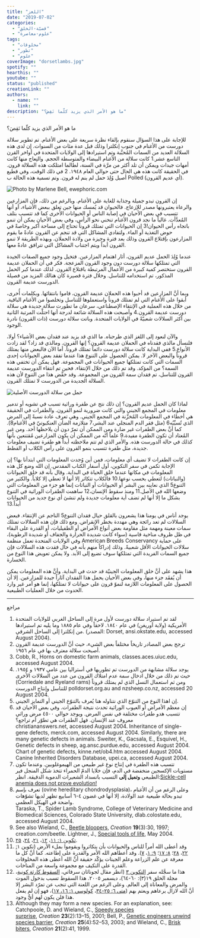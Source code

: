 ```yaml
---
title: "اللغز"
date: "2019-07-02"
categories:
  - "قضيّة-الخلق"
  - "علوم-معاصرة"
tags:
  - "مخلوقات"
  - "تطور"
  - "علوم"
coverImage: "dorsetlambs.jpg"
spotify: ""
hearthis: ""
youtube: ""
status: "published"
creationLink: ""
authors:
  - name: ""
    link: ""
description: "ما هو الأمر الذي يزيد كلّما نَقِصَ؟"
---
```


ما هو الأمر الذي يزيد كلّما نَقِصَ؟

للإجابة على هذا السؤال سنقوم بإلقاء نظرة سريعة على بعض الأغنام. تم تطوير سلالة دورست من الأغنام في جنوب إنكلترا وذلك قبل عدة مئات من السنوات. إن لدى هذه السلالة العديد من السمات المُحبَّبة وتم استيرادها إلى الولايات المتحدة في أواخر القرن التاسع عشر.1 كانت سلالة من الأغنام البيضاء والمتوسطة الحجم. والنِعاج منها كانت أمهات جيدات ويمكن أن تلد أكثر من مرَّة في السنة، لطالما امتلكت هذه السلالة قرون. في الحقيقة كانت هذه هي الحال حتى حوالي العام ١٩٤٨. 2 في ذلك الوقت، وفي قطيع أصيل وُلِدَ حمل لم ينم له قرون. وتم تسمية هذه الحالة ب Polled (أي عديم القرون).

![Photo by Marlene Bell, ewephoric.com](dorsetlambs.jpg)

إن القرون تبدو جميلة وجذابة للغاية على الأغنام. وبالرغم من ذلك، فإن المزارعين والرعاة يعتبرونها مصدر للإزعاج. فالحيوان قد يُمسك منها جين تعلق ببعض الأشياء، أو أنها تتسبب في بعض الأحيان في إصابة الناس أو الحيوانات الأُخرى كما قد تتسبب بتلف المُعدَّأت. غالباً ما نجد قرون الأغنام تنحني نحو الرأس، وفي بعض الأحيان يمكن أن تنمو باتجاه رأس الحيوان!3 إن الحيوانات التي تمتلك قروناً تحتاج إلى مساحة أكبر وخاصةً في حوض التغذية أو الماء. ولتفادي المشاكل التي قد تنجم عن القرون عادةً ما يقوم المزارعون بإقتلاع القرون وذلك بعد فترة وجيزة من ولادة الحملان. وبهذه الطريقة لا تنمو القرون أبداً ويتم اجتناب المشاكل التي تترافق عادةً معها.

عندما وُلِدَ الحمل عديم القرون، أثار اهتمام المزارعين. فتخيل وجود جميع الصفات الجيدة التي تمتلكها سلالة دورست دون وجود القرون المزعجة. فكر في أن الحملان عديمة القرون ستختصر كمية كبيرة من الأعمال المرتبطة باقتلاع القرون. لذلك عندما كبر الحمل المذكور، تم استخدامه للتناسل. وخلال فترة قصيرة كان هنالك المزيد من فصيلة الدورست عديمة القرون.

وبما أنَّ المزارعين قد أحبوا هذه الحملان عديمة القرون، قاموا بانتقائها. وبكلمات أُخرى، أبقوا على الأغنام التي لم تمتلك قروناً واستعملوها للتناسل وتخلصوا من الأغنام الباقية. من خلال هذه العملية في الإنتقاء الإصطناعي، سرعان ما تطورت سلالة جديدة هي سلالة دورست عديمة القرون.4 وأصبحت هذه السلالة شائعة لدرجة أنها احتلَّت المرتبة الثانية بين أكثر السلالات شعبيّةً في الولايات المتحدة. وباتت سلالة دورست (ذات القرون) نادرة الوجود.

والآن لنعود إلى اللغز الذي طرحناه. ما الذي قد يزيد عند فقدان بعض الأشياء؟ أولا، فلنسأل مالذي فقدناه في الحملان عديمة القرون؟ إنها القرون. ومالذي قد زاد؟ لقد زادت الأنواع.5 ففي البداية كانت سلالة دورست دائماً تمتلك قروناً. أما الآن فالبعض منها يمتلك قروناً والبعض الآخر لا. يمكن الحصول على التنوع هذا عندما تفقد بعض الحيوانات إحدى السمات التي كانت تمتلكها جميع الحيوانات في المجموعة. فهل يمكن أن تختفي هذه السمة؟ من المؤكد. وقد تم ذلك من خلال الإنتقاء. فحين تم انتقاء الدورست عديمة القرون للتناسل، تم فقدان سمة القرون من المجموعة. وقد خفَّض هذا من التنوع لأن هذه السلالة الجديدة من الدورست لا تمتلك القرون.

![ حمل من سلالة الدورست الأصلية](hornedsheep.jpg)

لماذا كان الحمل عديم القرون؟ إن ذلك نتج عن طفرة وراثية تسبب في تشويه أو تدمير معلومات في المجمع الجيني والتي كانت ضرورية لنمو القرون. والطفرات في الحقيقة هي أخطاء في المعلومات المُخزَّنة في المجمع الجيني. وهي تعرف عادة نسبةً إلى المرض الذي تُسبِّبُه6 (مثل فقر الدم المنجلي عند البشر،7 متلازمة الضأن العنكبوتيّ في الأغنام8). كما أنَّ بعض الطفرات غير ضارة ومن الممكن أن تمرّ دون أن يلاحظها أحد. ومن غير المُعتاد أن تكون الطفرة مفيدة،9 علماً أنّه من الممكن أن يكون المزارعين مُقتنعين بأنها كذلك في حالة الدورست هذه. والأمر الذي لم تتم ملاحظته أبداً هو طفرة تضيف معلومات جديدة، مثل طفرة تتسبب بنمو القرون على رأس الكلاب أو القطط.

إن كانت الطفرات لا تضيف أي معلومات، فمن أين وُجدت المعلومات التي ابتدأنا بها؟ إن الإجابة تكمن في سفر التكوين، أول أسفار الكتاب المقدس. إن الله وضع كل هذه المعلومات في مكانها عندما خلق الحياة في البداية. وقال بأنه قد خلق الحيوانات (والنباتات) لتعطي بحسب نوعها.10 فالكلاب تتكاثر إلا أنها لا تعطي إلا كلاباً. والكثير من التنوع5 الذي نعاينه بين البشر أو الحيوانات أو النباتات إنما هو جزء من المعلومات التي وضعها الله في الأصل.11 ومنذ سقوط الإنسان،12 ساهمت الطفرات الوراثية في التنوع بشكل ما إلا أنها لم تضف أية معلومات جديدة ولم تنشئ أي نوع جديد من الحيوانات أبداً.13

يوجد أناس في يومنا هذا يشعرون بالقلق حيال فقدان التنوع5 الناجم عن الإنتقاء. فبعض السلالات لم تعد رائجة وهي مهددة بخطر الإنقراض. ومع ذلك فإن هذه السلالات تمتلك سمات معينة ومهمة مثل مقاومة بعض أنواع الأمراض أو الطفيليات، أو القدرة على البقاء في ظل ظروف مناخية قاسية (سواء كانت شديدة الحرارة والجفاف أو شديدة الرطوبة)، وفي الولايات المتحدة تعمل منظمة American Breeds Conservancy على حماية سلالات الحيوانات الأقل شعبيةً. وذلك إدراكاً منهم بأنه في حال فقدت هذه السلالات فإن جميع السمات الفريدة التي تمتلكها سوف تضيع إلى الأبد. ولا يمكن تعويض هذا النوع من الخسارة.

هذا يشهد على أنَّ خلق المعلومات الجينيّة قد حدث في البداية. وأنَّ هذه المعلومات يمكن أن يُفقَد جزء منها، وفي بعض الأحيان يحمل هذا الفقدان آثاراً جيدة للمزارعين. إلا أن الحصول على المعلومات اللازمة لنموّ قرون على حيوانات لا تمتلكها، إنما هو أمر غير وارد الحدوث من خلال العمليات الطبيعية.

---

مراجع

1. لقد تم استيراد سلالة دورست لأول مرة إلى الساحل الغربي للولايات المتحدة الأمريكية (ولاية أوريغن) في عام ١٨٤٠. لاحقاً وفي عام ١٨٨٥ وما يليه تم استيرادها من إنكلترا إلى الساحل الشرقي. (المصدر: Dorset, ansi.okstate.edu, accessed August 2004).
2. ترجح بعض المصادر تاريخاً مختلفاً بعض الشيء، حيث أنَّ الدورست عديمة القرون أصبحت سلالة معترف بها في عام ١٩٥٦.
3. Cobb, R., Horns on domestic farm animals, classes.aces.uiuc.edu, accessed August 2004.
4. يوجد سلالة مشابهة من الدورست تم تطوريها في أستراليا بين عامي ١٩٣٧ و ١٩٥٤. حيث تم ذلك من خلال ادخال سمة عدم امتلاك القرون من عدد من السلالات الأُخرى (Corriedale and Ryeland rams) ومن ثم استعمال النسل الذي لم يمتلك قروناً للتناسل وإنتاج الدورست polldorset.org.au and nzsheep.co.nz, accessed 20 August 2004.
5. إن اهذا النوع من التنوّع الذي نتناوله هنا يُعرف بالتنوّع الجيني أو التمايز الجيني.
6. إن معظم الأمراض أو العيوب الوراثية تحدث نتيجة الطفرات. وفي بعض الأحيان قد تتسبب هدو طفرات مختلفة في نفس المرض. ويوجد حوالي ٤٥٠٠ مرض وراثي معروف عند الإنسان. فهل الطفرات هي تطوّر أم تراجع؟  
   christiananswers.net, accessed August 2004. Inheritance of single-gene defects, merck.com, accessed August 2004. Similarly, there are many genetic defects in animals. Sweiter, K., Gacsala, E., Esquivel, H., Genetic defects in sheep, ag.ansc.purdue.edu, accessed August 2004. Chart of genetic defects, kinne.net/ob4.htm accessed August 2004. Canine Inherited Disorders Database, upei.ca, accessed August 2004.
7. تتسبب هذه الطفرة في إنتاج نوع غير طبيعي من الهيموغلوبين. وعندما تكون مستويات الإكسجين منخفضة في الدم، فإن خلايا الدمّ الحمراء تتخذ شكل المنجل فير الطبيعي **وتميل إلى** التسبب بانسداد الشعيرات الدموية الدقيقة. انظر:[Sickle-cell anemia does not prove evolution!](https://creation.com/sickle-cell-anemia-does-not-prove-evolution)
8. تعرف بإسم (ovine hereditary chondrodysplasia)، وعلى الرغم من أن الأغنام تبدو بحالة طبيعية عند الولادة، إلا أنها في غضون ٤-٦ أسابيع تظهر لديها تشوّهات واضحة في الهيكل العظمي.  
   Taraska, T., Spider Lamb Syndrome, College of Veterinary Medicine and Biomedical Sciences, Colorado State University, dlab.colostate.edu, accessed August 2004.
9. See also Wieland, C., [Beetle bloopers](https://creation.com/beetle-bloopers), *Creation* **19**(3):30, 1997; creation.com/beetle. Lightner, J., [Special tools of life](https://creation.com/special-tools-of-life), May 2004.
10. [تكوين ١: ١١](https://biblia.com/bible/ar-vandyke/Ge1.11)، [١٢](https://biblia.com/bible/ar-vandyke/Ge1.12)، [٢١](https://biblia.com/bible/ar-vandyke/Ge1.21)، [٢٤](https://biblia.com/bible/ar-vandyke/Ge1.24)، [٢٥](https://biblia.com/bible/ar-vandyke/Ge1.25).
11. وقد أعطى الله أمراً للناس والحيوانات بأن يتكاثروا ويقوموا بملء الأرض (تكوين ١[: ٢٢](https://biblia.com/bible/ar-vandyke/Ge1.22)، [٢٨](https://biblia.com/bible/ar-vandyke/Ge1.28)؛ [٨: ١٧](https://biblia.com/bible/ar-vandyke/Ge8.17)؛ [٩: ١](https://biblia.com/bible/ar-vandyke/Ge9.1)، [٧](https://biblia.com/bible/ar-vandyke/Ge9.7)). وقد أعطاهم الله الأمر والقدرة على إطاعته. كما أنَّ كل ما معرفة عن علم الزراعة وعلم الجينات يؤكّد حقيقة أنَّ الله أعطى هذه المخلوقات القدرة على التكيف مع مجموعة واسعة من المناخات.
12. هذا ما سجَّله سفر [التكوين ٣](https://biblia.com/bible/ar-vandyke/Ge3) (انظر مقال لجوناثان سرفاتي، [السقوط كارثة كونية](https://creation.com/the-fall-a-cosmic-catastrophe)، مجلة الخلق ١٩(٣): ٦٠-٦٤)، ديسمبر ٢٠٠٥. هذا السقوط تسبب بدخول الموت والمرض والمعاناة إلى العالم. وعلى الرغم من اللعنة التي تنجب عن تمرّد البشر إلا أنَّ الله لازال يرعاهم ويعتم بهم ([متى ٦: ٢٥-٣٤](https://biblia.com/bible/ar-vandyke/Mt6.25-34)، [كولوسي ١: ١٦، ١٧](https://biblia.com/bible/ar-vandyke/Col1.16-17))، فهو إن لم يفعل هذا فلن يكون لهم أيُّ وجود.
13. Although they may form a new species. For an explanation, see: Catchpoole, D. and Wieland, C., [Speedy species surprise](https://creation.com/speedy-species-surprise), *Creation* **23**(2):13–15, 2001; Bell, P., [Genetic engineers unwind species barrier](https://creation.com/genetic-engineers-unwind-species-barrier), *Creation* **25**(4):52–53, 2003; and Wieland, C., [Brisk biters](https://creation.com/brisk-biters), *Creation* **21**(2):41, 1999.

